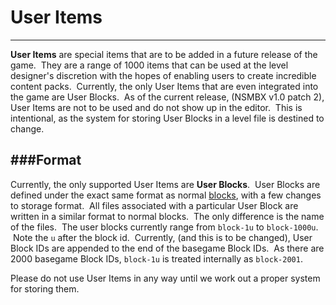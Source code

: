 # User Items
---
**User Items** are special items that are to be added in a future release of the game. &nbsp;They are a range of 1000 items that can be used at the level designer's discretion with the hopes of enabling users to create incredible content packs. &nbsp;Currently, the only User Items that are even integrated into the game are User Blocks. &nbsp;As of the current release, (NSMBX v1.0 patch 2), User Items are not to be used and do not show up in the editor. &nbsp;This is intentional, as the system for storing User Blocks in a level file is destined to change. &nbsp;

###Format
---
Currently, the only supported User Items are **User Blocks**. &nbsp;User Blocks are defined under the exact same format as normal [blocks](blocks.html), with a few changes to storage format. &nbsp;All files associated with a particular User Block are written in a similar format to normal blocks. &nbsp;The only difference is the name of the files. &nbsp;The user blocks currently range from `block-1u` to `block-1000u`. &nbsp;Note the `u` after the block id. &nbsp;Currently, (and this is to be changed), User Block IDs are appended to the end of the basegame Block IDs. &nbsp;As there are 2000 basegame Block IDs, `block-1u` is treated internally as `block-2001`.

Please do not use User Items in any way until we work out a proper system for storing them.